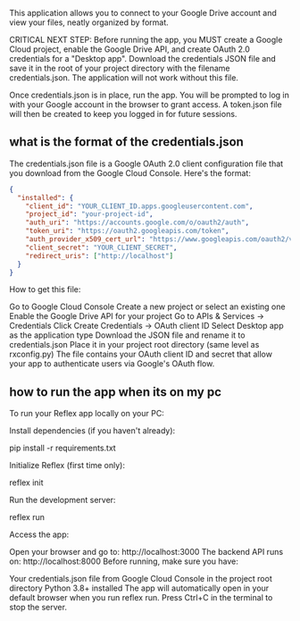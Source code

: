 This application allows you to connect to your Google Drive account and view your files, neatly organized by format.

CRITICAL NEXT STEP: Before running the app, you MUST create a Google Cloud project, enable the Google Drive API, and create OAuth 2.0 credentials for a "Desktop app". Download the credentials JSON file and save it in the root of your project directory with the filename credentials.json. The application will not work without this file.

Once credentials.json is in place, run the app. You will be prompted to log in with your Google account in the browser to grant access. A token.json file will then be created to keep you logged in for future sessions.


## what is the format of the credentials.json 
The credentials.json file is a Google OAuth 2.0 client configuration file that you download from the Google Cloud Console. Here's the format:

```json
{
  "installed": {
    "client_id": "YOUR_CLIENT_ID.apps.googleusercontent.com",
    "project_id": "your-project-id",
    "auth_uri": "https://accounts.google.com/o/oauth2/auth",
    "token_uri": "https://oauth2.googleapis.com/token",
    "auth_provider_x509_cert_url": "https://www.googleapis.com/oauth2/v1/certs",
    "client_secret": "YOUR_CLIENT_SECRET",
    "redirect_uris": ["http://localhost"]
  }
}
```

How to get this file:

Go to Google Cloud Console
Create a new project or select an existing one
Enable the Google Drive API for your project
Go to APIs & Services → Credentials
Click Create Credentials → OAuth client ID
Select Desktop app as the application type
Download the JSON file and rename it to credentials.json
Place it in your project root directory (same level as rxconfig.py)
The file contains your OAuth client ID and secret that allow your app to authenticate users via Google's OAuth flow.


## how to run the app when its on my pc

To run your Reflex app locally on your PC:

Install dependencies (if you haven't already):

pip install -r requirements.txt

Initialize Reflex (first time only):

reflex init

Run the development server:

reflex run

Access the app:

Open your browser and go to: http://localhost:3000
The backend API runs on: http://localhost:8000
Before running, make sure you have:

Your credentials.json file from Google Cloud Console in the project root directory
Python 3.8+ installed
The app will automatically open in your default browser when you run reflex run. Press Ctrl+C in the terminal to stop the server.
